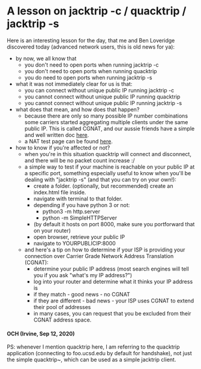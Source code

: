 # A lesson on jacktrip -c / quacktrip / jacktrip -s

Here is an interesting lesson for the day, that me and Ben Loveridge discovered today (advanced network users, this is old news for ya):
- by now, we all know that
  - you don't need to open ports when running jacktrip -c
  - you don't need to open ports when running quacktrip
  - you do need to open ports when running jacktrip -s
- what it was not immediately clear for us is that:
  - you can connect without unique public IP running jacktrip -c
  - you cannot connect without unique public IP running quacktrip
  - you cannot connect without unique public IP running jacktrip -s
- what does that mean, and how does that happen?
  - because there are only so many possible IP number combinations some carriers started aggregating multiple clients under the same public IP. This is called CGNAT, and our aussie friends have a simple and well written doc [here](https://www.aussiebroadband.com.au/help-centre/nbn/tech-support/cg-nat/).
  - a NAT test page can be found [here](https://clients.dh2i.com/NatTest/).
- how to know if you're affected or not?
  - when you're in this situation quacktrip will connect and disconnect, and there will be no packet count increase :/
  - a simple way to test if your machine is reachable on your public IP at a specific port, something especially useful to know when you'll be dealing with "jacktrip -s" (and that you can try on your own!):
    - create a folder. (optionally, but recommended) create an index.html file inside.
    - navigate with terminal to that folder.
    - depending if you have python 3 or not:
      - python3 -m http.server
      - python -m SimpleHTTPServer
    - (by default it hosts on port 8000, make sure you portforward that on your router)
    - open browser, retrieve your public IP
    - navigate to YOURPUBLICIP:8000
  - and here's a tip on how to determine if your ISP is providing your connection over Carrier Grade Network Address Translation (CGNAT):
    - determine your public IP address (most search engines will tell you if you ask "what's my IP address?")
    - log into your router and determine what it thinks your IP address is
    - if they match - good news - no CGNAT
    - if they are different - bad news - your ISP uses CGNAT to extend their pool of addresses
    - in many cases, you can request that you be excluded from their CGNAT address space.
   
   
#### OCH (Irvine, Sep 12, 2020)

PS: whenever I mention quacktrip here, I am referring to the quacktrip application (connecting to foo.ucsd.edu by default for handshake), not just the simple quacktrip~, which can be used as a simple jacktrip client.
